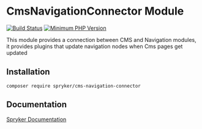 # CmsNavigationConnector Module
[![Build Status](https://travis-ci.org/spryker/cms-navigation-connector.svg)](https://travis-ci.org/spryker/cms-navigation-connector)
[![Minimum PHP Version](https://img.shields.io/badge/php-%3E%3D%207.2-8892BF.svg)](https://php.net/)

This module provides a connection between CMS and Navigation modules, it provides plugins that update navigation nodes when Cms pages get updated

## Installation

```
composer require spryker/cms-navigation-connector
```

## Documentation

[Spryker Documentation](https://academy.spryker.com/developing_with_spryker/module_guide/modules.html)
